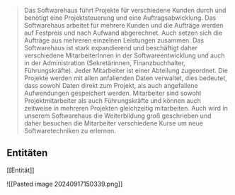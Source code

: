 > Das Softwarehaus führt Projekte für verschiedene Kunden durch und benötigt eine Projektsteuerung und eine Auftragsabwicklung. Das Softwarehaus arbeitet für mehrere Kunden und die Aufträge werden auf Festpreis und nach Aufwand abgerechnet. Auch setzen sich die Aufträge aus mehreren einzelnen Leistungen zusammen. Das Softwarehaus ist stark expandierend und beschäftigt daher verschiedene MitarbeiterInnen in der Softwareentwicklung und auch in der Administration (Sekretärinnen, Finanzbuchhalter, Führungskräfte). Jeder Mitarbeiter ist einer Abteilung zugeordnet. Die Projekte werden mit allen anfallenden Daten verwaltet, dies bedeutet, dass sowohl Daten direkt zum Projekt, als auch angefallene Aufwendungen gespeichert werden. Mitarbeiter sind sowohl Projektmitarbeiter als auch Führungskräfte und können auch zeitweise in mehreren Projekten gleichzeitig mitarbeiten. Auch wird in unserem Softwarehaus die Weiterbildung groß geschrieben und daher besuchen die Mitarbeiter verschiedene Kurse um neue Softwaretechniken zu erlernen.

## Entitäten
[[Entität]]

![[Pasted image 20240917150339.png]]